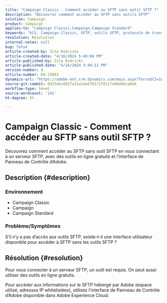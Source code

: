 ```yaml
---
title: "Campaign Classic - Comment accéder au SFTP sans outil SFTP ?"
description: "Découvrez comment accéder au SFTP sans outils SFTP"
solution: Campaign
product: Campaign
applies-to: "Campaign Classic,Campaign,Campaign Standard"
keywords: "KCS, Campaign Classic, SFTP, outils SFTP, protocole de transfert de fichiers sécurisé"
resolution: Resolution
internal-notes: null
bug: false
article-created-by: Zita Rodricks
article-created-date: "4/16/2024 5:40:04 PM"
article-published-by: Zita Rodricks
article-published-date: "4/16/2024 5:44:11 PM"
version-number: 4
article-number: KA-15083
dynamics-url: "https://adobe-ent.crm.dynamics.com/main.aspx?forceUCI=1&pagetype=entityrecord&etn=knowledgearticle&id=abe68058-18fc-ee11-a1ff-6045bd0065b6"
source-git-commit: dd15ebc0927a21a2ab676571f01174d6ddbca046
workflow-type: tm+mt
source-wordcount: '141'
ht-degree: 5%

---
```


# Campaign Classic - Comment accéder au SFTP sans outil SFTP ?


Découvrez comment accéder au SFTP sans outil SFTP en vous connectant à un serveur SFTP, avec des outils en ligne gratuits et l’interface de Panneau de Contrôle d’Adobe.

## Description {#description}


### Environnement

- Campaign Classic
- Campaign
- Campaign Standard


### Problème/Symptômes

S’il n’y a pas d’accès aux outils SFTP, existe-t-il une interface utilisateur disponible pour accéder à SFTP sans les outils SFTP ?




## Résolution {#resolution}


Pour vous connecter à un serveur SFTP, un outil est requis. On peut aussi utiliser des outils en ligne gratuits.

Pour accéder aux informations sur le SFTP hébergé par Adobe (espace utilisé, adresses IP whitelistées), utilisez l’interface de Panneau de Contrôle d’Adobe disponible dans Adobe Experience Cloud.
